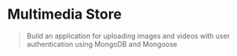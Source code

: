 # Multimedia Store

> Build an application for uploading images and videos with user authentication using MongoDB and Mongoose
